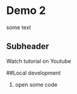 # Demo 2

some text

## Subheader

Watch tutorial on Youtube

##Local development

1. open some code


